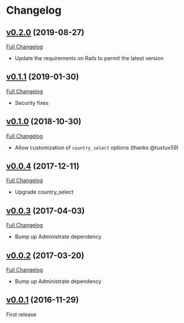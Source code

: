 # Changelog

## [v0.2.0](https://github.com/zooppa/administrate-field-country/tree/v0.2.0) (2019-08-27)
[Full Changelog](https://github.com/zooppa/administrate-field-country/compare/v0.1.0...v0.2.0)

* Update the requirements on Rails to permit the latest version

## [v0.1.1](https://github.com/zooppa/administrate-field-country/tree/v0.1.0) (2019-01-30)
[Full Changelog](https://github.com/zooppa/administrate-field-country/compare/v0.1.0...v0.1.1)

* Security fixes

## [v0.1.0](https://github.com/zooppa/administrate-field-country/tree/v0.1.0) (2018-10-30)
[Full Changelog](https://github.com/zooppa/administrate-field-country/compare/v0.0.4...v0.1.0)

* Allow customization of `country_select` options (thanks @tuxtux59)

## [v0.0.4](https://github.com/zooppa/administrate-field-country/tree/v0.0.4) (2017-12-11)
[Full Changelog](https://github.com/zooppa/administrate-field-country/compare/v0.0.3...v0.0.4)

* Upgrade country_select

## [v0.0.3](https://github.com/zooppa/administrate-field-country/tree/v0.0.3) (2017-04-03)
[Full Changelog](https://github.com/zooppa/administrate-field-country/compare/v0.0.2...v0.0.3)

* Bump up Administrate dependency

## [v0.0.2](https://github.com/zooppa/administrate-field-country/tree/v0.0.2) (2017-03-20)
[Full Changelog](https://github.com/zooppa/administrate-field-country/compare/v0.0.1...v0.0.2)

* Bump up Administrate dependency

## [v0.0.1](https://github.com/zooppa/administrate-field-country/tree/v0.0.1) (2016-11-29)
First release
